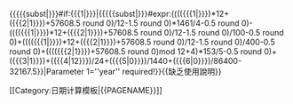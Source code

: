 <includeonly>{{<noinclude></noinclude>{{{subst|}}}#if:{{{1|}}}|{{<noinclude></noinclude>{{{subst|}}}#expr:(((({{{1|}}})*12+({{{2|1}}})+57608.5 round 0)/12-1.5 round 0)*1461/4-0.5 round 0)-(((({{{1|}}})*12+({{{2|1}}})+57608.5 round 0)/12-1.5 round 0)/100-0.5 round 0)+(((({{{1|}}})*12+({{{2|1}}})+57608.5 round 0)/12-1.5 round 0)/400-0.5 round 0)+(((({{{2|1}}})+57608.5 round 0)mod 12+4)*153/5-0.5 round 0)+({{{3|1}}})+({{{4|12}}})/24+({{{5|0}}})/1440+({{{6|0}}})/86400-32167.5}}|Parameter 1=''year'' required!}}</includeonly><noinclude>{{缺乏使用說明}}

[[Category:日期计算模板|{{PAGENAME}}]]</noinclude>